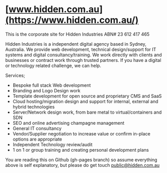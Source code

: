 # [www.hidden.com.au](https://www.hidden.com.au/)
This is the corporate site for Hidden Industries ABN# 23 612 417 465

Hidden Industries is a independent digital agency based in Sydney, Australia. We provide web development, technical design/support for IT systems and digital consultancy/training. We work directly with clients and businesses or contract work through trusted partners. If you have a digital or technology related challenge, we can help.

Services;
- Bespoke full stack Web development
- Branding and Logo Design work
- Template development for open source and proprietary CMS and SaaS
- Cloud hosting/migration design and support for internal, external and hybrid technologies
- Server/Network design work, from bare metal to virtual/containers and SDN
- SEO and online advertising champagne management
- General IT consultancy
- Vendor/Supplier negotiation to increase value or confirm in-place options are appropriate
- Independent Technology review/audit
- 1 on 1 or group training and creating personal development plans

You are reading this on Github (gh-pages branch) so assume everything above is self explanatory, but please do get touch public@hidden.com.au
